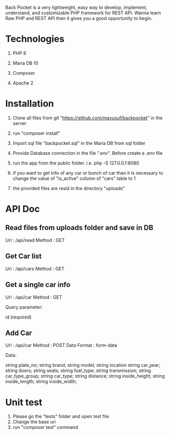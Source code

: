 Back Pocket is a very lightweight, easy way to develop, implement, understand, and customizable PHP framework for REST API. Wanna learn Raw PHP and REST API then it gives you a good opportunity to begin.


# Technologies

1. PHP 8

2. Maria DB 10

3. Composer

4. Apache 2


# Installation 

1. Clone all files from git "https://github.com/mayusuf/backpocket" in the server

2. run "composer install"

3. Import sql file "backpocket.sql" in the Maria DB from sql folder

4. Provide Database connection in the file ".env". Before create a .env file

5. run the app from the public folder. i.e. php -S 127.0.0.1:8080

6. if you want to get info of any car or bunch of car then it is necessary to change 
	the value of "is_active" column of "cars" table to 1 

7. the provided files are resid in the directory "uploads"


# API Doc

 
## Read files from uploads folder and save in DB

Url : /api/read
Method : GET

## Get Car list

Url : /api/cars
Method : GET

## Get a single car info

Url : /api/car
Method : GET

Query parameter:

id (required)


## Add Car

Url : /api/car
Method : POST
Data Format : form-data

Data:

string plate_no;
string brand;
string model;
string location
string car_year;
string doors;
string seats;
string fuel_type;
string transmission;
string car_type_group;
string car_type;
string distance;
string inside_height;
string inside_length;
string inside_width;


# Unit test
1. Please go the "tests" folder and open test file
2. Change the base uri 
3. run "composer test" command  